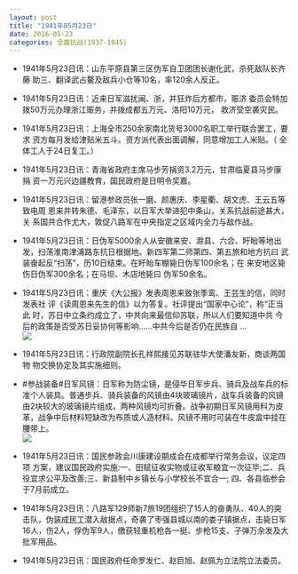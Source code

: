 ```yaml
---
layout: post
title: "1941年05月23日"
date: 2016-05-23
categories: 全面抗战(1937-1945)
---
```


<meta name="referrer" content="no-referrer" />

- 1941年5月23日讯：山东平原县第三区伪军自卫团团长谢化武，杀死敌队长齐藤 助三、翻译武占鳌及敌兵小仓等10名，率120余人反正。 

- 1941年5月23日讯：近来日军滋扰闽、浙，并狂炸后方都市，赈济 委员会特加拨50万元办理浙江赈务，并拨成都五万元、洛阳10万元， 救济受空袭灾民。 

- 1941年5月23日讯：上海全市250余家南北货号3000名职工举行联合罢工，要求 资方每月发给津贴米五斗。资方派代表出面调解，同意增加工人米贴。（ 全体工人于24日复工。） 

- 1941年5月23日讯：青海省政府主席马步芳捐资3.2万元，甘肃临夏县马步康捐 资一万元兴边疆教育，国民政府是日明令奖嘉。 

- 1941年5月23日讯：留港参政员张一磨、颜惠庆、李星衢、胡文虎、王云五等致电周 恩来并转朱德、毛泽东，以日军大举进犯中条山，关系抗战前途甚大，关 系国共合作尤大，敦促八路军在中央指定之区域内全力与敌作战。 

- 1941年5月23日讯：日伪军5000余人从安徽来安、滁县、六合、盱眙等地出发，扫荡淮南津浦路东抗日根据地。新四军第二师第四、第五旅和地方抗曰 武装奋起反“扫荡”，历10日结束。在盱眙车棚毙日伪军100佘名；在 来安地区毙伤日伪军300余名；在马坝、木店地毙曰 伪军50余名。 

- 1941年5月23日讯：重庆《大公报》发表周恩来致张季鸾、王芸生的信，同时发表社 评《读周恩来先生的信》以为答复。社评提出“国家中心论”，称“正当此 时，苏日中立条约成立了，中共向来最信仰苏联，所以人们要知道中共 今后的政策是否受苏日妥协何等影响……中共今后是否仍在民族自 ... <br/><img src="https://ww2.sinaimg.cn/large/aca367d8jw1f456ocnfulj20c809zabd.jpg" />

- 1941年5月23日讯：行政院副院长孔祥熙接见苏联驻华大使潘友新，商谈两国物 物交换协定及其实施细则。 

- #参战装备#日军风镜：日军称为防尘镜，是侵华日军步兵、骑兵及战车兵的标准个人装具。普通步兵、骑兵装备的风镜由4块玻璃镜片，战车兵装备的风镜由2块较大的玻璃镜片组成，两种风镜均可折叠。战争初期日军风镜用料为皮革，战争中后材料短缺改为布质或人造材料。风镜不用时可装在牛皮盒中挂在腰带上。 <br/><img src="https://ww2.sinaimg.cn/large/aca367d8jw1f453759ifpj20dm135n51.jpg" />

- 1941年5月23日讯：国民参政会川康建设期成会在成都举行常务会议，议定四项 方案，建议国民政府实施:一、田赋征收实物或征收军粮宜一次征毕;二、兵役宜求公平及改善;三、新县制中乡镇长与小学校长不宜合一; 四、各县临参会于7月前成立。 

- 1941年5月23日讯：八路军129师新7旅19团组织了15人的奋勇队、40人的突击队，伪装成民工潜入敌据点，奇袭了枣强县城以南的娄子镇据点，击毙日军16人，伤2人，俘伪军9人，缴获轻重机枪各一挺、步枪15支、子弹万余发及大批军用品。 

- 1941年5月23日讯：国民政府任命罗发仁、赵巨旭、赵佩为立法院立法委员。 

